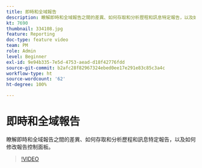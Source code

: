 ```yaml
---
title: 即時和全域報告
description: 瞭解即時和全域報告之間的差異、如何存取和分析歷程和訊息特定報告，以及如何修改報告控制面板。
kt: 7690
thumbnail: 334108.jpg
feature: Reporting
doc-type: feature video
team: PM
role: Admin
level: Beginner
exl-id: 9e94b335-7e5d-4753-aead-d18f42776fdd
source-git-commit: b2afc28f82967324ebed0ee17e291e83c85c3a4c
workflow-type: ht
source-wordcount: '62'
ht-degree: 100%

---
```


# 即時和全域報告

瞭解即時和全域報告之間的差異、如何存取和分析歷程和訊息特定報告，以及如何修改報告控制面板。  

>[!VIDEO](https://video.tv.adobe.com/v/334108?quality=12&learn=on)
